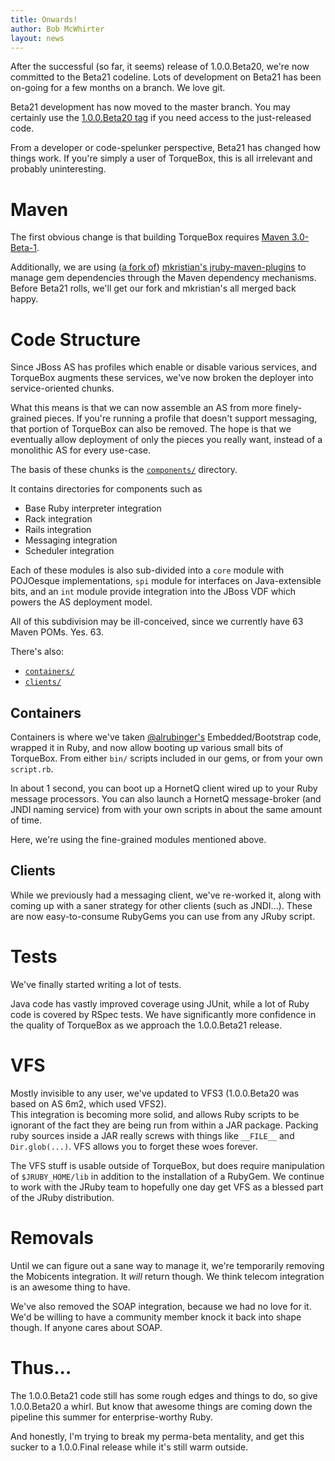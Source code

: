 ```yaml
---
title: Onwards!
author: Bob McWhirter
layout: news
---
```


After the successful (so far, it seems) release of 1.0.0.Beta20, we're
now committed to the Beta21 codeline.  Lots of development on Beta21
has been on-going for a few months on a branch. We love git.

Beta21 development has now moved to the master branch.  You may certainly
use the [1.0.0.Beta20 tag](http://github.com/torquebox/torquebox/tree/1.0.0.Beta20)
if you need access to the just-released code.

From a developer or code-spelunker perspective, Beta21 has changed how things
work.  If you're simply a user of TorqueBox, this is all irrelevant and
probably uninteresting.

# Maven

The first obvious change is that building TorqueBox requires [Maven 3.0-Beta-1](http://maven.apache.org/download.html).

Additionally, we are using ([a fork of](http://github.com/bobmcwhirter/jruby-maven-plugins)) [mkristian's jruby-maven-plugins](http://github.com/mkristian/jruby-maven-plugins) to manage
gem dependencies through the Maven dependency mechanisms.  Before Beta21 rolls,
we'll get our fork and mkristian's all merged back happy.

# Code Structure

Since JBoss AS has profiles which enable or disable various services, and TorqueBox
augments these services, we've now broken the deployer into service-oriented
chunks.

What this means is that we can now assemble an AS from more finely-grained pieces. If you're running
a profile that doesn't support messaging, that portion of TorqueBox can also be removed.  The hope
is that we eventually allow deployment of only the pieces you really want, instead of a monolithic
AS for every use-case.

The basis of these chunks is the [`components/`](http://github.com/torquebox/torquebox/tree/af6b84f637cdc6fcc87d5e6facf237ce730402db/components) directory.

It contains directories for components such as

* Base Ruby interpreter integration
* Rack integration
* Rails integration
* Messaging integration
* Scheduler integration

Each of these modules is also sub-divided into a `core` module with POJOesque implementations, `spi` module for interfaces
on Java-extensible bits, and an `int` module provide integration into the JBoss VDF which powers the AS deployment model.

All of this subdivision may be ill-conceived, since we currently have 63 Maven POMs.  Yes.  63.

There's also:

* [`containers/`](http://github.com/torquebox/torquebox/tree/af6b84f637cdc6fcc87d5e6facf237ce730402db/containers)
* [`clients/`](http://github.com/torquebox/torquebox/tree/af6b84f637cdc6fcc87d5e6facf237ce730402db/clients)

## Containers

Containers is where we've taken [@alrubinger's](http://twitter.com/alrubinger) Embedded/Bootstrap code, wrapped
it in Ruby, and now allow booting up various small bits of TorqueBox.  From either `bin/` scripts included in 
our gems, or from your own `script.rb`.  

In about 1 second, you can boot up a HornetQ client wired up to your Ruby message processors.  You can
also launch a HornetQ message-broker (and JNDI naming service) from with your own scripts in about the
same amount of time.

Here, we're using the fine-grained modules mentioned above.

## Clients

While we previously had a messaging client, we've re-worked it, along with coming up with a saner
strategy for other clients (such as JNDI...).  These are now easy-to-consume RubyGems you can use
from any JRuby script.

# Tests

We've finally started writing a lot of tests.

Java code has vastly improved coverage using JUnit, while a lot of Ruby code is covered by RSpec tests.
We have significantly more confidence in the quality of TorqueBox as we approach the 1.0.0.Beta21 
release.

# VFS

Mostly invisible to any user, we've updated to VFS3 (1.0.0.Beta20 was based on AS 6m2, which used VFS2).  
This integration is becoming more solid, and allows Ruby scripts to be ignorant of the fact they
are being run from within a JAR package.  Packing ruby sources inside a JAR really screws with
things like `__FILE__` and `Dir.glob(...)`.  VFS allows you to forget these woes forever.

The VFS stuff is usable outside of TorqueBox, but does require manipulation of `$JRUBY_HOME/lib` in addition
to the installation of a RubyGem.  We continue to work with the JRuby team to hopefully one day
get VFS as a blessed part of the JRuby distribution.

# Removals

Until we can figure out a sane way to manage it, we're temporarily removing the Mobicents
integration.  It *will* return though.  We think telecom integration is an awesome
thing to have.

We've also removed the SOAP integration, because we had no love for it.  We'd be willing to
have a community member knock it back into shape though.  If anyone cares about SOAP.

# Thus...

The 1.0.0.Beta21 code still has some rough edges and things to do, so give 1.0.0.Beta20 a whirl.  But
know that awesome things are coming down the pipeline this summer for enterprise-worthy 
Ruby.

And honestly, I'm trying to break my perma-beta mentality, and get this sucker to a
1.0.0.Final release while it's still warm outside.



